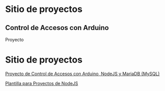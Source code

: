 # Sitio de proyectos
## Control de Accesos con Arduino
Proyecto
# Sitio de proyectos
[Proyecto de Control de Accesos con Arduino, NodeJS y MariaDB (MySQL)](https://github.com/v1ctormoreno/controlaccesos_arduino)

[Plantilla para Proyectos de NodeJS](https://github.com/v1ctormoreno/template_nodejsproject)



